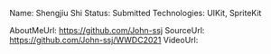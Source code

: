 Name: Shengjiu Shi
Status: Submitted
Technologies: UIKit, SpriteKit

AboutMeUrl: https://github.com/John-ssj
SourceUrl: https://github.com/John-ssj/WWDC2021
VideoUrl: 

<!---
EXAMPLE
Name: John Appleseed
Status: Submitted <or> Winner <or> Distinguished <or> Rejected
Technologies: SwiftUI, RealityKit, CoreGraphic

AboutMeUrl: https://linkedin.com/in/johnappleseed
SourceUrl: https://github.com/johnappleseed/wwdc2025
VideoUrl: https://youtu.be/ABCDE123456
-->

